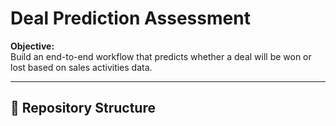 # Deal Prediction Assessment

**Objective:**  
Build an end-to-end workflow that predicts whether a deal will be won or lost based on sales activities data.

---

## 📂 Repository Structure

